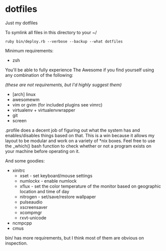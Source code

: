 dotfiles
========

Just my dotfiles

To symlink all files in this directory to your ~/
```shell
ruby bin/deploy.rb --verbose --backup --what dotfiles
```

Minimum requirements:
* zsh

You'll be able to fully experience The Awesome if you find yourself using any combination of the following:

_(these are not requirements, but I'd *highly* suggest them)_
* [arch] linux
* awesomewm
* vim or gvim (for included plugins see vimrc)
* virtualenv + virtualenvwrapper
* git
* screen

.profile does a decent job of figuring out what the system has and enables/disables things based on that. This is a win
because it allows my layout to be modular and work on a variety of *nix boxes.
Feel free to use the _which() bash function to check whether or not a program exists on your machine before operating
on it.

And some goodies:
* xinitrc
  * xset - set keyboard/mouse settings
  * numlockx - enable numlock
  * xflux - set the color temperature of the monitor based on geographic location and time of day
  * nitrogen - set/save/restore wallpaper
  * pulseaudio 
  * xscreensaver
  * xcompmgr
  * rxvt-unicode
* ncmpcpp
* cmus

bin/ has more requirements, but I think most of them are obvious on inspection.